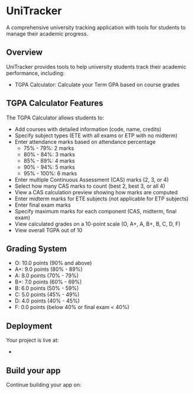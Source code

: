 # UniTracker

A comprehensive university tracking application with tools for students to manage their academic progress.

## Overview

UniTracker provides tools to help university students track their academic performance, including:

- TGPA Calculator: Calculate your Term GPA based on course grades

## TGPA Calculator Features

The TGPA Calculator allows students to:

- Add courses with detailed information (code, name, credits)
- Specify subject types (ETE with all exams or ETP with no midterm)
- Enter attendance marks based on attendance percentage
  - 75% - 79%: 2 marks
  - 80% - 84%: 3 marks
  - 85% - 89%: 4 marks
  - 90% - 94%: 5 marks
  - 95% - 100%: 6 marks
- Enter multiple Continuous Assessment (CAS) marks (2, 3, or 4)
- Select how many CAS marks to count (best 2, best 3, or all 4)
- View a CAS calculation preview showing how marks are computed
- Enter midterm marks for ETE subjects (not applicable for ETP subjects)
- Enter final exam marks
- Specify maximum marks for each component (CAS, midterm, final exam)
- View calculated grades on a 10-point scale (O, A+, A, B+, B, C, D, F)
- View overall TGPA out of 10

## Grading System

- O: 10.0 points (90% and above)
- A+: 9.0 points (80% - 89%)
- A: 8.0 points (70% - 79%)
- B+: 7.0 points (60% - 69%)
- B: 6.0 points (50% - 59%)
- C: 5.0 points (45% - 49%)
- D: 4.0 points (40% - 45%)
- F: 0.0 points (below 40% or final exam < 40%)

## Deployment

Your project is live at:

*
## Build your app

Continue building your app on:
